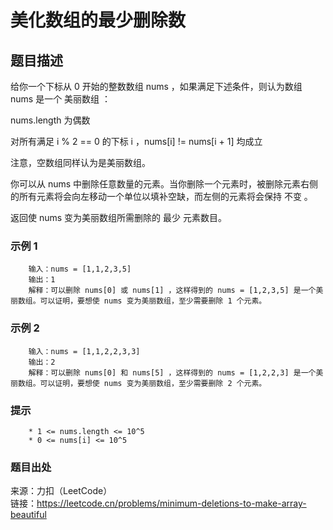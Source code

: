 # 美化数组的最少删除数

## 题目描述

给你一个下标从 0 开始的整数数组 nums ，如果满足下述条件，则认为数组 nums 是一个 美丽数组 ：

nums.length 为偶数

对所有满足 i % 2 == 0 的下标 i ，nums[i] != nums[i + 1] 均成立

注意，空数组同样认为是美丽数组。

你可以从 nums 中删除任意数量的元素。当你删除一个元素时，被删除元素右侧的所有元素将会向左移动一个单位以填补空缺，而左侧的元素将会保持 不变 。

返回使 nums 变为美丽数组所需删除的 最少 元素数目。

### 示例 1

```text
    输入：nums = [1,1,2,3,5]
    输出：1
    解释：可以删除 nums[0] 或 nums[1] ，这样得到的 nums = [1,2,3,5] 是一个美丽数组。可以证明，要想使 nums 变为美丽数组，至少需要删除 1 个元素。
```

### 示例 2

```text
    输入：nums = [1,1,2,2,3,3]
    输出：2
    解释：可以删除 nums[0] 和 nums[5] ，这样得到的 nums = [1,2,2,3] 是一个美丽数组。可以证明，要想使 nums 变为美丽数组，至少需要删除 2 个元素。
```

### 提示

```text
    * 1 <= nums.length <= 10^5
    * 0 <= nums[i] <= 10^5
```

### 题目出处

来源：力扣（LeetCode）  
链接：<https://leetcode.cn/problems/minimum-deletions-to-make-array-beautiful>
